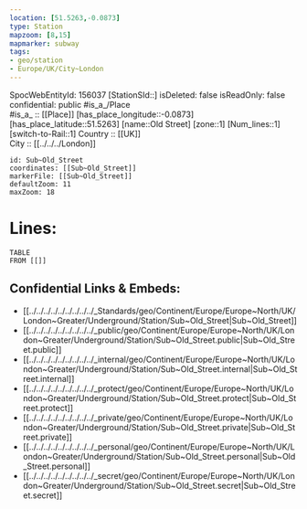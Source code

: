 ```yaml
---
location: [51.5263,-0.0873] 
type: Station 
mapzoom: [8,15] 
mapmarker: subway 
tags:
- geo/station
- Europe/UK/City~London
---
```

SpocWebEntityId: 156037
[StationSId::] 
isDeleted: false
isReadOnly: false
confidential: public
#is_a_/Place  
#is_a_ :: [[Place]] 
[has_place_longitude::-0.0873] 
[has_place_latitude::51.5263] 
[name::Old Street] 
[zone::1] 
[Num_lines::1] 
[switch-to-Rail::1] 
Country :: [[UK]]  
City :: [[../../../London]]  


```leaflet
id: Sub~Old_Street
coordinates: [[Sub~Old_Street]] 
markerFile: [[Sub~Old_Street]] 
defaultZoom: 11 
maxZoom: 18
```


# Lines: 
```dataview
TABLE 
FROM [[]] 
```

## Confidential Links & Embeds: 
- [[../../../../../../../../../_Standards/geo/Continent/Europe/Europe~North/UK/London~Greater/Underground/Station/Sub~Old_Street|Sub~Old_Street]] 
- [[../../../../../../../../../_public/geo/Continent/Europe/Europe~North/UK/London~Greater/Underground/Station/Sub~Old_Street.public|Sub~Old_Street.public]] 
- [[../../../../../../../../../_internal/geo/Continent/Europe/Europe~North/UK/London~Greater/Underground/Station/Sub~Old_Street.internal|Sub~Old_Street.internal]] 
- [[../../../../../../../../../_protect/geo/Continent/Europe/Europe~North/UK/London~Greater/Underground/Station/Sub~Old_Street.protect|Sub~Old_Street.protect]] 
- [[../../../../../../../../../_private/geo/Continent/Europe/Europe~North/UK/London~Greater/Underground/Station/Sub~Old_Street.private|Sub~Old_Street.private]] 
- [[../../../../../../../../../_personal/geo/Continent/Europe/Europe~North/UK/London~Greater/Underground/Station/Sub~Old_Street.personal|Sub~Old_Street.personal]] 
- [[../../../../../../../../../_secret/geo/Continent/Europe/Europe~North/UK/London~Greater/Underground/Station/Sub~Old_Street.secret|Sub~Old_Street.secret]] 
